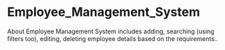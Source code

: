 # Employee_Management_System
About Employee Management System includes adding, searching (using filters too), editing, deleting employee details based on the requirements..
